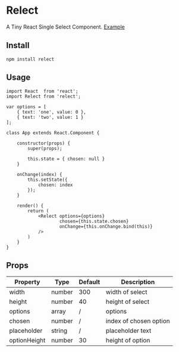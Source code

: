 # Relect
A Tiny React Single Select Component.
[Example](http://chenjiahan.github.io/relect/)

## Install

    npm install relect

## Usage

    import React  from 'react';
    import Relect from 'relect';
    
    var options = [
        { text: 'one', value: 0 },
        { text: 'two', value: 1 }
    ];
    
    class App extends React.Component {
    
        constructor(props) {
            super(props);
            
            this.state = { chosen: null }
        }
        
        onChange(index) {
            this.setState({
                chosen: index
            });
        }
    
        render() {
            return (
                <Relect options={options}
                        chosen={this.state.chosen}
                        onChange={this.onChange.bind(this)}
                />
            )
        }
    }

## Props

Property|Type|Default|Description
---|---|---|---
width|number|300|width of select
height|number|40|height of select
options|array|/|options
chosen|number|/|index of chosen option
placeholder|string|/|placeholder text
optionHeight|number|30|height of option
